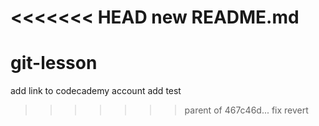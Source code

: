 <<<<<<< HEAD
new README.md
=======
# git-lesson
add link to codecademy account
add test
>>>>>>> parent of 467c46d... fix revert

